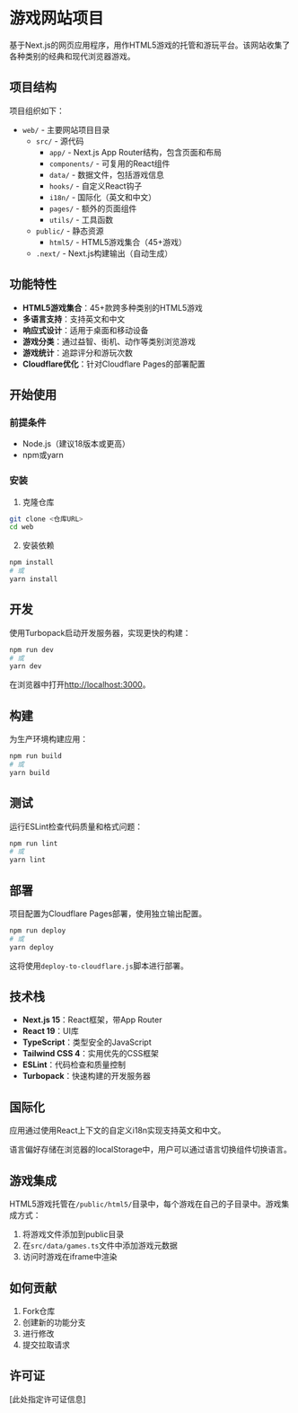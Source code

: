 # 游戏网站项目

基于Next.js的网页应用程序，用作HTML5游戏的托管和游玩平台。该网站收集了各种类别的经典和现代浏览器游戏。

## 项目结构

项目组织如下：

- `web/` - 主要网站项目目录
  - `src/` - 源代码
    - `app/` - Next.js App Router结构，包含页面和布局
    - `components/` - 可复用的React组件
    - `data/` - 数据文件，包括游戏信息
    - `hooks/` - 自定义React钩子
    - `i18n/` - 国际化（英文和中文）
    - `pages/` - 额外的页面组件
    - `utils/` - 工具函数
  - `public/` - 静态资源
    - `html5/` - HTML5游戏集合（45+游戏）
  - `.next/` - Next.js构建输出（自动生成）

## 功能特性

- **HTML5游戏集合**：45+款跨多种类别的HTML5游戏
- **多语言支持**：支持英文和中文
- **响应式设计**：适用于桌面和移动设备
- **游戏分类**：通过益智、街机、动作等类别浏览游戏
- **游戏统计**：追踪评分和游玩次数
- **Cloudflare优化**：针对Cloudflare Pages的部署配置

## 开始使用

### 前提条件

- Node.js（建议18版本或更高）
- npm或yarn

### 安装

1. 克隆仓库
```bash
git clone <仓库URL>
cd web
```

2. 安装依赖
```bash
npm install
# 或
yarn install
```

## 开发

使用Turbopack启动开发服务器，实现更快的构建：

```bash
npm run dev
# 或
yarn dev
```

在浏览器中打开[http://localhost:3000](http://localhost:3000)。

## 构建

为生产环境构建应用：

```bash
npm run build
# 或
yarn build
```

## 测试

运行ESLint检查代码质量和格式问题：

```bash
npm run lint
# 或
yarn lint
```

## 部署

项目配置为Cloudflare Pages部署，使用独立输出配置。

```bash
npm run deploy
# 或
yarn deploy
```

这将使用`deploy-to-cloudflare.js`脚本进行部署。

## 技术栈

- **Next.js 15**：React框架，带App Router
- **React 19**：UI库
- **TypeScript**：类型安全的JavaScript
- **Tailwind CSS 4**：实用优先的CSS框架
- **ESLint**：代码检查和质量控制
- **Turbopack**：快速构建的开发服务器

## 国际化

应用通过使用React上下文的自定义i18n实现支持英文和中文。

语言偏好存储在浏览器的localStorage中，用户可以通过语言切换组件切换语言。

## 游戏集成

HTML5游戏托管在`/public/html5/`目录中，每个游戏在自己的子目录中。游戏集成方式：

1. 将游戏文件添加到public目录
2. 在`src/data/games.ts`文件中添加游戏元数据
3. 访问时游戏在iframe中渲染

## 如何贡献

1. Fork仓库
2. 创建新的功能分支
3. 进行修改
4. 提交拉取请求

## 许可证

[此处指定许可证信息]